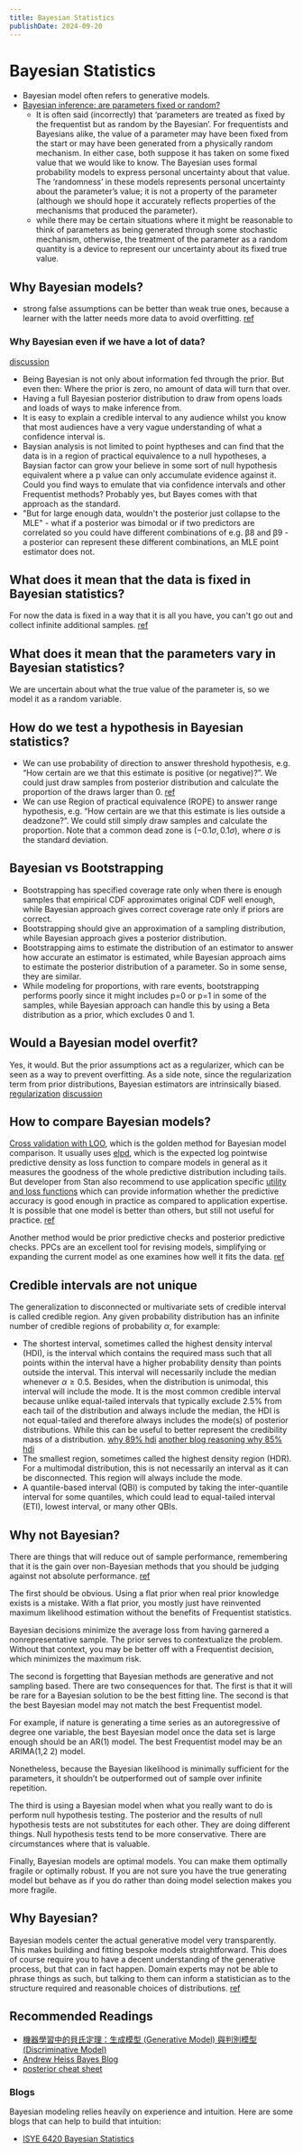 ```yaml
---
title: Bayesian Statistics
publishDate: 2024-09-20
---
```


# Bayesian Statistics

- Bayesian model often refers to generative models.
- [Bayesian inference: are parameters fixed or random?](https://thestatsgeek.com/2015/04/22/bayesian-inference-are-parameters-fixed-or-random/)
  - It is often said (incorrectly) that ‘parameters are treated as fixed by the frequentist but as random by the Bayesian’. For frequentists and Bayesians alike, the value of a parameter may have been fixed from the start or may have been generated from a physically random mechanism. In either case, both suppose it has taken on some fixed value that we would like to know. The Bayesian uses formal probability models to express personal uncertainty about that value. The ‘randomness’ in these models represents personal uncertainty about the parameter’s value; it is not a property of the parameter (although we should hope it accurately reflects properties of the mechanisms that produced the parameter).
  - while there may be certain situations where it might be reasonable to think of parameters as being generated through some stochastic mechanism, otherwise, the treatment of the parameter as a random quantity is a device to represent our uncertainty about its fixed true value.

## Why Bayesian models?

- strong false assumptions can be better than weak true ones, because a learner with the latter needs more data to avoid overfitting. [ref](https://dl.acm.org/doi/pdf/10.1145/2347736.2347755)

### Why Bayesian even if we have a lot of data?

[discussion](https://stats.stackexchange.com/questions/490643/why-should-i-be-bayesian-when-my-dataset-is-large)

- Being Bayesian is not only about information fed through the prior. But even then: Where the prior is zero, no amount of data will turn that over.
- Having a full Bayesian posterior distribution to draw from opens loads and loads of ways to make inference from.
- It is easy to explain a credible interval to any audience whilst you know that most audiences have a very vague understanding of what a confidence interval is.
- Baysian analysis is not limited to point hyptheses and can find that the data is in a region of practical equivalence to a null hypotheses, a Baysian factor can grow your believe in some sort of null hypothesis equivalent where a p value can only accumulate evidence against it. Could you find ways to emulate that via confidence intervals and other Frequentist methods? Probably yes, but Bayes comes with that approach as the standard.
- "But for large enough data, wouldn't the posterior just collapse to the MLE" - what if a posterior was bimodal or if two predictors are correlated so you could have different combinations of e.g. β8 and β9 - a posterior can represent these different combinations, an MLE point estimator does not.

## What does it mean that the data is fixed in Bayesian statistics?

For now the data is fixed in a way that it is all you have, you can't go out and collect infinite additional samples. [ref](https://evalf21.classes.andrewheiss.com/resource/bayes/#confidence-intervals-vs-credible-intervals)

## What does it mean that the parameters vary in Bayesian statistics?

We are uncertain about what the true value of the parameter is, so we model it as a random variable.

## How do we test a hypothesis in Bayesian statistics?

- We can use probability of direction to answer threshold hypothesis, e.g. “How certain are we that this estimate is positive (or negative)?”. We could just draw samples from posterior distribution and calculate the proportion of the draws larger than 0. [ref](https://evalf21.classes.andrewheiss.com/resource/bayes/#probability-of-direction)
- We can use Region of practical equivalence (ROPE) to answer range hypothesis, e.g. “How certain are we that this estimate is lies outside a deadzone?”. We could still simply draw samples and calculate the proportion. Note that a common dead zone is $(-0.1\sigma, 0.1\sigma)$, where $\sigma$ is the standard deviation.

## Bayesian vs Bootstrapping

- Bootstrapping has specified coverage rate only when there is enough samples that empirical CDF approximates original CDF well enough, while Bayesian approach gives correct coverage rate only if priors are correct.
- Bootstrapping should give an approximation of a sampling distribution, while Bayesian approach gives a posterior distribution.
- Bootstrapping aims to estimate the distribution of an estimator to answer how accurate an estimator is estimated, while Bayesian approach aims to estimate the posterior distribution of a parameter. So in some sense, they are similar.
- While modeling for proportions, with rare events, bootstrapping performs poorly since it might includes p=0 or p=1 in some of the samples, while Bayesian approach can handle this by using a Beta distribution as a prior, which excludes 0 and 1.

## Would a Bayesian model overfit?

Yes, it would. But the prior assumptions act as a regularizer, which can be seen as a way to prevent overfitting. As a side note, since the regularization term from prior distributions, Bayesian estimators are intrinsically biased. [regularization](regularization.md#a-probabilistic-interpretation-of-regularization) [discussion](https://stats.stackexchange.com/questions/265094/is-it-true-that-bayesian-methods-dont-overfit)

## How to compare Bayesian models?

[Cross validation with LOO](https://users.aalto.fi/~ave/CV-FAQ.html), which is the golden method for Bayesian model comparison. It usually uses [elpd](https://users.aalto.fi/~ave/CV-FAQ.html#12_What_is_the_interpretation_of_ELPD__elpd_loo__elpd_diff), which is the expected log pointwise predictive density as loss function to compare models in general as it measures the goodness of the whole predictive distribution including tails. But developer from Stan also recommend to use application specific [utility and loss functions](https://users.aalto.fi/~ave/CV-FAQ.html#32_The_utility_or_loss) which can provide information whether the predictive accuracy is good enough in practice as compared to application expertise. It is possible that one model is better than others, but still not useful for practice. [ref](https://users.aalto.fi/~ave/CV-FAQ.html#11_Can_other_utility_or_loss_functions_be_used_than_log_predictive_density)

Another method would be prior predictive checks and posterior predictive checks. PPCs are an excellent tool for revising models, simplifying or expanding the current model as one examines how well it fits the data. [ref](https://www.pymc.io/projects/docs/en/stable/learn/core_notebooks/posterior_predictive.html#comparison-between-ppc-and-other-model-evaluation-methods)

## Credible intervals are not unique

The generalization to disconnected or multivariate sets of credible interval is called credible region. Any given probability distribution has an infinite number of credible regions of probability $\alpha$, for example:

- The shortest interval, sometimes called the highest density interval (HDI), is the interval which contains the required mass such that all points within the interval have a higher probability density than points outside the interval. This interval will necessarily include the median whenever $\alpha \geq 0.5$. Besides, when the distribution is unimodal, this interval will include the mode. It is the most common credible interval because unlike equal-tailed intervals that typically exclude 2.5% from each tail of the distribution and always include the median, the HDI is not equal-tailed and therefore always includes the mode(s) of posterior distributions. While this can be useful to better represent the credibility mass of a distribution. [why 89% hdi](https://easystats.github.io/bayestestR/reference/hdi.html#details) [another blog reasoning why 85% hdi](https://easystats.github.io/bayestestR/articles/credible_interval.html#vs--95-ci)
- The smallest region, sometimes called the highest density region (HDR). For a multimodal distribution, this is not necessarily an interval as it can be disconnected. This region will always include the mode.
- A quantile-based interval (QBI) is computed by taking the inter-quantile interval for some quantiles, which could lead to equal-tailed interval (ETI), lowest interval, or many other QBIs.

## Why not Bayesian?

There are things that will reduce out of sample performance, remembering that it is the gain over non-Bayesian methods that you should be judging against not absolute performance. [ref](https://www.reddit.com/r/statistics/comments/149xnr9/has_bayesian_methodology_worked_for_you_in_real/)

The first should be obvious. Using a flat prior when real prior knowledge exists is a mistake. With a flat prior, you mostly just have reinvented maximum likelihood estimation without the benefits of Frequentist statistics.

Bayesian decisions minimize the average loss from having garnered a nonrepresentative sample. The prior serves to contextualize the problem. Without that context, you may be better off with a Frequentist decision, which minimizes the maximum risk.

The second is forgetting that Bayesian methods are generative and not sampling based. There are two consequences for that. The first is that it will be rare for a Bayesian solution to be the best fitting line. The second is that the best Bayesian model may not match the best Frequentist model.

For example, if nature is generating a time series as an autoregressive of degree one variable, the best Bayesian model once the data set is large enough should be an AR(1) model. The best Frequentist model may be an ARIMA(1,2 2) model.

Nonetheless, because the Bayesian likelihood is minimally sufficient for the parameters, it shouldn’t be outperformed out of sample over infinite repetition.

The third is using a Bayesian model when what you really want to do is perform null hypothesis testing. The posterior and the results of null hypothesis tests are not substitutes for each other. They are doing different things. Null hypothesis tests tend to be more conservative. There are circumstances where that is valuable.

Finally, Bayesian models are optimal models. You can make them optimally fragile or optimally robust. If you are not sure you have the true generating model but behave as if you do rather than doing model selection makes you more fragile.

## Why Bayesian?

Bayesian models center the actual generative model very transparently. This makes building and fitting bespoke models straightforward. This does of course require you to have a decent understanding of the generative process, but that can in fact happen. Domain experts may not be able to phrase things as such, but talking to them can inform a statistician as to the structure required and reasonable choices of distributions. [ref](https://www.reddit.com/r/AskStatistics/comments/st2son/how_are_bayesian_statistics_utilized_in_realworld/)

## Recommended Readings

- [機器學習中的貝氏定理：生成模型 (Generative Model) 與判別模型 (Discriminative Model)](https://taweihuang.hpd.io/2017/03/21/mlbayes/)
- [Andrew Heiss Bayes Blog](https://www.andrewheiss.com/blog/)
- [posterior cheat sheet](https://www.andrewheiss.com/blog/2022/09/26/guide-visualizing-types-posteriors/images/posterior-predictions-cheat-sheet_v2-0.pdf)

### Blogs

Bayesian modeling relies heavily on experience and intuition. Here are some blogs that can help to build that intuition:

- [ISYE 6420 Bayesian Statistics](https://areding.github.io/6420-pymc/intro.html#)

